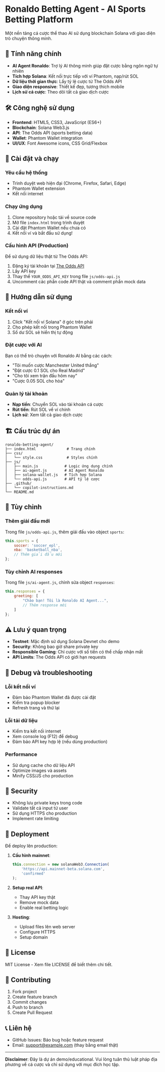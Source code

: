 # Ronaldo Betting Agent - AI Sports Betting Platform

Một nền tảng cá cược thể thao AI sử dụng blockchain Solana với giao diện trò chuyện thông minh.

## 🌟 Tính năng chính

- **AI Agent Ronaldo**: Trợ lý AI thông minh giúp đặt cược bằng ngôn ngữ tự nhiên
- **Tích hợp Solana**: Kết nối trực tiếp với ví Phantom, nạp/rút SOL
- **Dữ liệu thời gian thực**: Lấy tỷ lệ cược từ The Odds API
- **Giao diện responsive**: Thiết kế đẹp, tương thích mobile
- **Lịch sử cá cược**: Theo dõi tất cả giao dịch cược

## 🛠️ Công nghệ sử dụng

- **Frontend**: HTML5, CSS3, JavaScript (ES6+)
- **Blockchain**: Solana Web3.js
- **API**: The Odds API (sports betting data)
- **Wallet**: Phantom Wallet integration
- **UI/UX**: Font Awesome icons, CSS Grid/Flexbox

## 🚀 Cài đặt và chạy

### Yêu cầu hệ thống
- Trình duyệt web hiện đại (Chrome, Firefox, Safari, Edge)
- Phantom Wallet extension
- Kết nối internet

### Chạy ứng dụng
1. Clone repository hoặc tải về source code
2. Mở file `index.html` trong trình duyệt
3. Cài đặt Phantom Wallet nếu chưa có
4. Kết nối ví và bắt đầu sử dụng!

### Cấu hình API (Production)
Để sử dụng dữ liệu thật từ The Odds API:

1. Đăng ký tài khoản tại [The Odds API](https://the-odds-api.com)
2. Lấy API key
3. Thay thế `YOUR_ODDS_API_KEY` trong file `js/odds-api.js`
4. Uncomment các phần code API thật và comment phần mock data

## 📱 Hướng dẫn sử dụng

### Kết nối ví
1. Click "Kết nối ví Solana" ở góc trên phải
2. Cho phép kết nối trong Phantom Wallet
3. Số dư SOL sẽ hiển thị tự động

### Đặt cược với AI
Bạn có thể trò chuyện với Ronaldo AI bằng các cách:

- "Tôi muốn cược Manchester United thắng"
- "Đặt cược 0.1 SOL cho Real Madrid"
- "Cho tôi xem trận đấu hôm nay"
- "Cược 0.05 SOL cho hòa"

### Quản lý tài khoản
- **Nạp tiền**: Chuyển SOL vào tài khoản cá cược
- **Rút tiền**: Rút SOL về ví chính
- **Lịch sử**: Xem tất cả giao dịch cược

## 🏗️ Cấu trúc dự án

```
ronaldo-betting-agent/
├── index.html              # Trang chính
├── css/
│   └── style.css           # Styles chính
├── js/
│   ├── main.js            # Logic ứng dụng chính
│   ├── ai-agent.js        # AI Agent Ronaldo
│   ├── solana-wallet.js   # Tích hợp Solana
│   └── odds-api.js        # API tỷ lệ cược
├── .github/
│   └── copilot-instructions.md
└── README.md
```

## 🔧 Tùy chỉnh

### Thêm giải đấu mới
Trong file `js/odds-api.js`, thêm giải đấu vào object `sports`:

```javascript
this.sports = {
    soccer: 'soccer_epl',
    nba: 'basketball_nba',
    // Thêm giải đấu mới
};
```

### Tùy chỉnh AI responses
Trong file `js/ai-agent.js`, chỉnh sửa object `responses`:

```javascript
this.responses = {
    greeting: [
        "Chào bạn! Tôi là Ronaldo AI Agent...",
        // Thêm response mới
    ]
};
```

## ⚠️ Lưu ý quan trọng

- **Testnet**: Mặc định sử dụng Solana Devnet cho demo
- **Security**: Không bao giờ share private key
- **Responsible Gaming**: Chỉ cược với số tiền có thể chấp nhận mất
- **API Limits**: The Odds API có giới hạn requests

## 🐛 Debug và troubleshooting

### Lỗi kết nối ví
- Đảm bảo Phantom Wallet đã được cài đặt
- Kiểm tra popup blocker
- Refresh trang và thử lại

### Lỗi tải dữ liệu
- Kiểm tra kết nối internet
- Xem console log (F12) để debug
- Đảm bảo API key hợp lệ (nếu dùng production)

### Performance
- Sử dụng cache cho dữ liệu API
- Optimize images và assets
- Minify CSS/JS cho production

## 🔐 Security

- Không lưu private keys trong code
- Validate tất cả input từ user
- Sử dụng HTTPS cho production
- Implement rate limiting

## 🚀 Deployment

Để deploy lên production:

1. **Cấu hình mainnet**:
   ```javascript
   this.connection = new solanaWeb3.Connection(
       'https://api.mainnet-beta.solana.com',
       'confirmed'
   );
   ```

2. **Setup real API**:
   - Thay API key thật
   - Remove mock data
   - Enable real betting logic

3. **Hosting**:
   - Upload files lên web server
   - Configure HTTPS
   - Setup domain

## 📄 License

MIT License - Xem file LICENSE để biết thêm chi tiết.

## 🤝 Contributing

1. Fork project
2. Create feature branch
3. Commit changes
4. Push to branch
5. Create Pull Request

## 📞 Liên hệ

- GitHub Issues: Báo bug hoặc feature request
- Email: support@example.com (thay bằng email thật)

---

**Disclaimer**: Đây là dự án demo/educational. Vui lòng tuân thủ luật pháp địa phương về cá cược và chỉ sử dụng với mục đích học tập.
